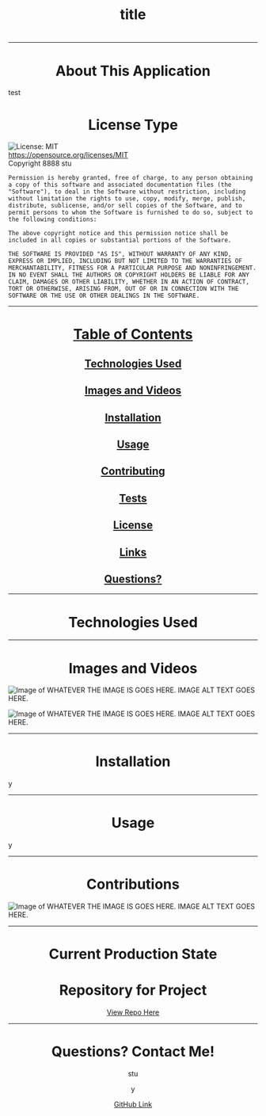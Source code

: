 <h1 align="center" id="top"> title </h1>
  <h1 align="center"></h1>
  
  ---
  
  <h1 align="center" id="about">About This Application</h1>
  
  test

  <h1 align="center" id="license">License Type</h1>


  ![License: MIT](https://img.shields.io/badge/License-MIT-yellow.svg)
  <br>
  https://opensource.org/licenses/MIT
  <br>
  Copyright 8888 stu 

    Permission is hereby granted, free of charge, to any person obtaining a copy of this software and associated documentation files (the "Software"), to deal in the Software without restriction, including without limitation the rights to use, copy, modify, merge, publish, distribute, sublicense, and/or sell copies of the Software, and to permit persons to whom the Software is furnished to do so, subject to the following conditions:
    
    The above copyright notice and this permission notice shall be included in all copies or substantial portions of the Software.
    
    THE SOFTWARE IS PROVIDED "AS IS", WITHOUT WARRANTY OF ANY KIND, EXPRESS OR IMPLIED, INCLUDING BUT NOT LIMITED TO THE WARRANTIES OF MERCHANTABILITY, FITNESS FOR A PARTICULAR PURPOSE AND NONINFRINGEMENT. IN NO EVENT SHALL THE AUTHORS OR COPYRIGHT HOLDERS BE LIABLE FOR ANY CLAIM, DAMAGES OR OTHER LIABILITY, WHETHER IN AN ACTION OF CONTRACT, TORT OR OTHERWISE, ARISING FROM, OUT OF OR IN CONNECTION WITH THE SOFTWARE OR THE USE OR OTHER DEALINGS IN THE SOFTWARE.
  
  ---
  
  <h1 align="center"><a href="#top">Table of Contents</a></h1>
  <h2 align="center"><a href="#about>About</a></h2>
  <h2 align="center"><a href="#technologies">Technologies Used</a></h2>
  <h2 align="center"><a href="#images">Images and Videos</a></h2>
  <h2 align="center"><a href="#installation">Installation</a></h2>
  <h2 align="center"><a href="#usage">Usage</a></h2>
  <h2 align="center"><a href="#contributing">Contributing</a></h2>
  <h2 align="center"><a href="#tests">Tests</a></h2>
  <h2 align="center"><a href="#license">License</a></h2>
  <h2 align="center"><a href="#current">Links</a></h2>
  <h2 align="center"><a href="#questions">Questions?</a></h2>
  
  ---
  
  <h1 align="center" id="technologies">Technologies Used</h1>
  
  
  
  ---
  
  <h1 align="center" id="images">Images and Videos</h1>
  
  ![Image of WHATEVER THE IMAGE IS GOES HERE. IMAGE ALT TEXT GOES HERE.]( ./LOCALFILEPATHHERE "NAMEOFIMAGEHERE")
  
  ![Image of WHATEVER THE IMAGE IS GOES HERE. IMAGE ALT TEXT GOES HERE.]( ./LOCALFILEPATHHERE "NAMEOFIMAGEHERE")
  
  ---
  
  <h1 align="center" id="installation">Installation</h1>
  
  y
  
  ---
  
  <h1 align="center" id="usage">Usage</h1>
  
  y
  
  ---
  
  <h1 align="center" id="contributions">Contributions</h1>
  
  ![Image of WHATEVER THE IMAGE IS GOES HERE. IMAGE ALT TEXT GOES HERE.]( ./LOCALFILEPATHHERE "NAMEOFIMAGEHERE")
  
  ---
  
  <h1 align="center"id="current">Current Production State</h1>
  
  
  
  <h1 align="center">Repository for Project</h1>
  
  <p align="center"><a href="y">View Repo Here</a></p>
  
  ---
  
  <h1 align="center" id="questions">Questions? Contact Me!</h1>
  
  <p align="center">stu</p>
  <p align="center">y</p>
  <p align="center"><a href="https://github.com/y" >GitHub Link</a></p>